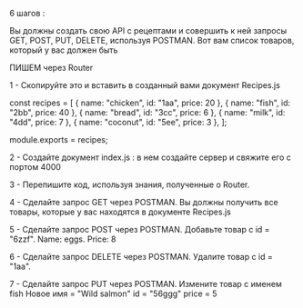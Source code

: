 6 шагов :

Вы должны создать свою API с рецептами и совершить к ней запросы GET, POST, PUT, DELETE, используя POSTMAN. Вот вам список товаров, который у вас должен быть

ПИШЕМ через Router

1 - Скопируйте это и вставить в созданный вами документ Recipes.js

const recipes = [
{
name: "chicken",
id: "1aa",
price: 20
},
{
name: "fish",
id: "2bb",
price: 40
},
{
name: "bread",
id: "3cc",
price: 6
},
{
name: "milk",
id: "4dd",
price: 7
},
{
name: "coconut",
id: "5ee",
price: 3
},
];

module.exports = recipes;



2 - Создайте документ index.js : в нем создайте сервер и свяжите его с портом 4000

3 - Перепишите код, используя знания, полученные о Router.

4 - Сделайте запрос GET через POSTMAN. Вы должны получить все товары, которые у вас находятся в документе Recipes.js

5 - Сделайте запрос POST через POSTMAN. Добавьте товар с id = "6zzf". Name: eggs. Price: 8

6 - Сделайте запрос DELETE через POSTMAN. Удалите товар с id = "1aa".

7 - Сделайте запрос PUT через POSTMAN. Измените товар с именем fish
Новое имя = "Wild salmon"
id = "56ggg"
price = 5

